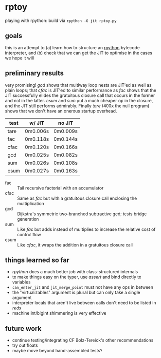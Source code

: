 # rptoy
playing with rpython: build via `rpython -O jit rptoy.py`

## goals
this is an attempt to (a) learn how to structure an [rpython](https://rpython.readthedocs.io/en/latest/) bytecode interpreter, and (b) check that we can get the JIT to optimise in the cases we hope it will

## preliminary results
very promising! *gcd* shows that multiway loop nests are JIT'ed as well as plain loops; that *cfac* is JIT'ed to similar performance as *fac* shows that the JIT successfully elides
the gratuitous closure call that occurs in the former and not in the latter. *csum* and *sum* put a much cheaper op in the closure, and the JIT still performs admirably. Finally *tare*
(400x the null program) shows that we don't have an onerous startup overhead.

| test  | w/ JIT | no JIT |
| ------------- | ------------- | -------- |
| tare |        0m0.006s |      0m0.009s |
| fac | 0m0.118s |      0m0.144s |
| cfac |        0m0.120s |      0m0.166s |
| gcd | 0m0.025s |      0m0.082s |
| sum | 0m0.026s |      0m0.108s |
| csum |        0m0.027s |      0m0.163s |

<dl>
  <dt>fac</dt>
  <dd>Tail recursive factorial with an accumulator</dd>
  <dt>cfac</dt>
  <dd>Same as <em>fac</em> but with a gratuitous closure call enclosing the multiplication</dd>
  <dt>gcd</dt>
  <dd>Dijkstra's symmetric two-branched subtractive gcd; tests bridge generation</dd>
  <dt>sum</dt>
  <dd>Like <em>fac</em> but adds instead of multiplies to increase the relative cost of control flow</dd>
  <dt>csum</dt>
  <dd>Like <em>cfac</em>, it wraps the addition in a gratuitous closure call</dd>
</dl>

## things learned so far
- *rpython* does a much better job with class-structured internals
- to make things easy on the typer, use *assert* and bind directly to variables
- `can_enter_jit` and `jit_merge_point` must not have any ops in between
- the "virtualizables" argument is plural but can only take a single argument
- interpreter locals that aren't live between calls don't need to be listed in *reds*
- machine int/bigint shimmering is very effective

## future work
- continue testing/integrating CF Bolz-Tereick's other recommendations
- try out floats
- maybe move beyond hand-assembled tests?
